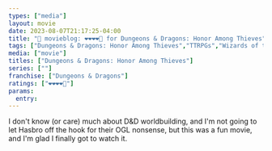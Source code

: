 ```yaml
---
types: ["media"]
layout: movie
date: 2023-08-07T21:17:25-04:00
title: "🍿 movieblog: ❤️❤️❤️❤️🖤 for Dungeons & Dragons: Honor Among Thieves"
tags: ["Dungeons & Dragons: Honor Among Thieves","TTRPGs","Wizards of the Coast","OGL","Dungeons and Dragons"]
media: ["movie"]
titles: ["Dungeons & Dragons: Honor Among Thieves"]
series: [""]
franchise: ["Dungeons & Dragons"]
ratings: ["❤️❤️❤️❤️🖤"]
params:
  entry:
---
```

I don't know (or care) much about D&D worldbuilding, and I'm not going to let Hasbro off the hook for their OGL nonsense, but this was a fun movie, and I'm glad I finally got to watch it.
